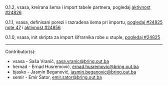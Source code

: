 0.1.2, vsasa, kreirana šema i import tabele partnera, pogledaj [aktivnost #24826](http://redmine.bring.out.ba/issues/24826)

0.1.1, vsasa, definisani porezi i razrađena šema pri importu, [pogledaj #24825 note 47](http://redmine.bring.out.ba/issues/24825#note-47) i
[aktivnost #24856](http://redmine.bring.out.ba/issues/24856) 

0.1.0, vsasa, init skripta za import šifrarnika robe u xtuple, [pogledaj #24825](http://redmine.bring.out.ba/issues/24825) 

----------------------------

Contributor(s):

* vsasa - Saša Vranić, sasa.vranic@bring.out.ba
* hernad - Ernad Husremović, ernad.husremovic@bring.out.ba
* bjasko - Jasmin Beganović, jasmin.beganovic@bring.out.ba
* semir - Emir Šator, emir.sator@bring.out.ba
